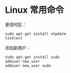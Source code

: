 # Linux 常用命令

更改时区：

    sudo apt-get install ntpdate
    tzselect

添加新用户：

    sudo apt-get install sudo
    adduser new_user
    adduser new_user sudo
 
